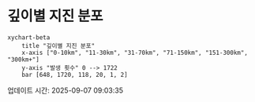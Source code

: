 # 깊이별 지진 분포

```mermaid
xychart-beta
    title "깊이별 지진 분포"
    x-axis ["0-10km", "11-30km", "31-70km", "71-150km", "151-300km", "300km+"]
    y-axis "발생 횟수" 0 --> 1722
    bar [648, 1720, 118, 20, 1, 2]
```

업데이트 시간: 2025-09-07 09:03:35
